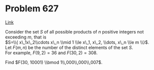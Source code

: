 # Problem 627

[Link](https://projecteuler.net/problem=627)

Consider the set $S$ of all possible products of $n$ positive integers not exceeding $m$, that is  
$S=\\{ x\_1x\_2\\cdots x\_n \\mid 1 \\le x\_1, x\_2, \\dots, x\_n \\le m \\}$.  
Let $F(m,n)$ be the number of the distinct elements of the set $S$.  
For example, $F(9, 2) = 36$ and $F(30,2)=308$.

Find $F(30, 10001) \\bmod 1\\,000\\,000\\,007$.
